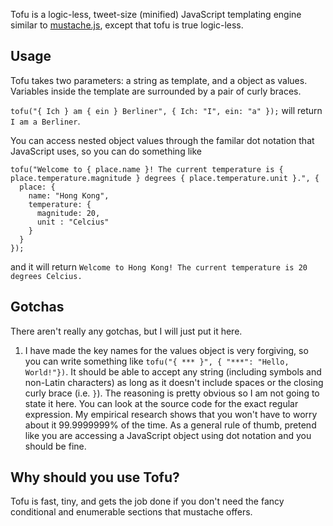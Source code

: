 Tofu is a logic-less, tweet-size (minified) JavaScript templating engine similar to [mustache.js](https://github.com/janl/mustache.js), except that tofu is true logic-less.

## Usage
Tofu takes two parameters: a string as template, and a object as values. Variables inside the template are surrounded by a pair of curly braces.

`tofu("{ Ich } am { ein } Berliner", { Ich: "I", ein: "a" });` will return `I am a Berliner`.

You can access nested object values through the familar dot notation that JavaScript uses, so you can do something like

    tofu("Welcome to { place.name }! The current temperature is { place.temperature.magnitude } degrees { place.temperature.unit }.", { 
      place: {
        name: "Hong Kong",
        temperature: {
          magnitude: 20,
          unit : "Celcius"
        }
      }
    });

and it will return `Welcome to Hong Kong! The current temperature is 20 degrees Celcius.`

## Gotchas
There aren't really any gotchas, but I will just put it here.

1. I have made the key names for the values object is very forgiving, so you can write something like `tofu("{ *** }", { "***": "Hello, World!"})`. It should be able to accept any string (including symbols and non-Latin characters) as long as it doesn't include spaces or the closing curly brace (i.e. `}`). The reasoning is pretty obvious so I am not going to state it here. You can look at the source code for the exact regular expression. My empirical research shows that you won't have to worry about it 99.9999999% of the time. As a general rule of thumb, pretend like you are accessing a JavaScript object using dot notation and you should be fine.

## Why should you use Tofu?
Tofu is fast, tiny, and gets the job done if you don't need the fancy conditional and enumerable sections that mustache offers.
